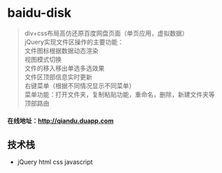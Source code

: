 # baidu-disk

>  div+css布局高仿还原百度网盘页面（单页应用，虚拟数据）  
jQuery实现文件区操作的主要功能：  
        文件图标根据数据动态渲染  
        视图模式切换  
        文件的移入移出单选多选效果  
        文件区顶部信息实时更新  
        右键菜单（根据不同情况显示不同菜单）  
        菜单功能：打开文件夹，复制粘贴功能，重命名，删除，新建文件夹等  
        顶部路由

#### 在线地址：http://qiandu.duapp.com

## 技术栈
- jQuery html css javascript
